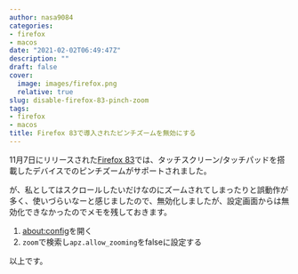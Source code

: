 ```yaml
---
author: nasa9084
categories:
- firefox
- macos
date: "2021-02-02T06:49:47Z"
description: ""
draft: false
cover:
  image: images/firefox.png
  relative: true
slug: disable-firefox-83-pinch-zoom
tags:
- firefox
- macos
title: Firefox 83で導入されたピンチズームを無効にする
---
```



11月7日にリリースされた[Firefox 83](https://www.mozilla.org/en-US/firefox/83.0/releasenotes/)では、タッチスクリーン/タッチパッドを搭載したデバイスでのピンチズームがサポートされました。

が、私としてはスクロールしたいだけなのにズームされてしまったりと誤動作が多く、使いづらいなーと感じましたので、無効化しましたが、設定画面からは無効化できなかったのでメモを残しておきます。

1. [about:config](https://support.mozilla.org/ja/kb/about-config-editor-firefox)を開く
2. `zoom`で検索し`apz.allow_zooming`をfalseに設定する

以上です。



